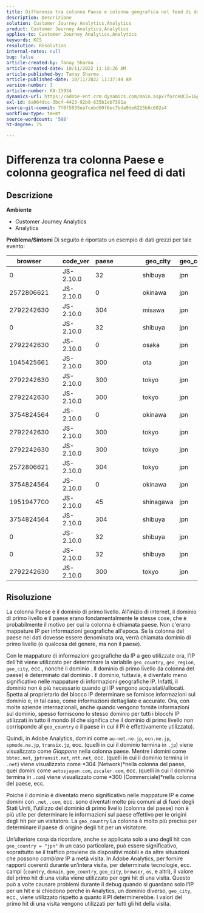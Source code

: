 ```yaml
---
title: Differenza tra colonna Paese e colonna geografica nel feed di dati
description: Descrizione
solution: Customer Journey Analytics,Analytics
product: Customer Journey Analytics,Analytics
applies-to: Customer Journey Analytics,Analytics
keywords: KCS
resolution: Resolution
internal-notes: null
bug: false
article-created-by: Tanay Sharma .
article-created-date: 10/11/2022 11:18:26 AM
article-published-by: Tanay Sharma .
article-published-date: 10/11/2022 11:37:44 AM
version-number: 3
article-number: KA-15934
dynamics-url: https://adobe-ent.crm.dynamics.com/main.aspx?forceUCI=1&pagetype=entityrecord&etn=knowledgearticle&id=49eac867-5649-ed11-bba2-0022480868ff
exl-id: 8a064dcc-3bcf-4423-92b9-635b1eb7391a
source-git-commit: 7f0f5035ea7cebd60f6ec7bda9de6225b6c602a4
workflow-type: tm+mt
source-wordcount: '588'
ht-degree: 7%

---
```


# Differenza tra colonna Paese e colonna geografica nel feed di dati

## Descrizione

<b>Ambiente</b>
- Customer Journey Analytics
- Analytics



<b>Problema/Sintomi</b>
Di seguito è riportato un esempio di dati grezzi per tale evento:


| browser |   | code_ver | paese |   |   |   | geo_city | geo_country |   |   |   |   |
| --- | --- | --- | --- | --- | --- | --- | --- | --- | --- | --- | --- | --- |
| 0 |   | JS-2.10.0 | 32 |   |   |   | shibuya | jpn |   |   |   |   |
| 2572806621 |   | JS-2.10.0 | 0 |   |   |   | okinawa | jpn |   |   |   |   |
| 2792242630 |   | JS-2.10.0 | 304 |   |   |   | misawa | jpn |   |   |   |   |
| 0 |   | JS-2.10.0 | 32 |   |   |   | shibuya | jpn |   |   |   |   |
| 2792242630 |   | JS-2.10.0 | 0 |   |   |   | osaka | jpn |   |   |   |   |
| 1045425661 |   | JS-2.10.0 | 300 |   |   |   | ota | jpn |   |   |   |   |
| 2792242630 |   | JS-2.10.0 | 300 |   |   |   | tokyo | jpn |   |   |   |   |
| 2792242630 |   | JS-2.10.0 | 300 |   |   |   | tokyo | jpn |   |   |   |   |
| 3754824564 |   | JS-2.10.0 | 0 |   |   |   | okinawa | jpn |   |   |   |   |
| 2792242630 |   | JS-2.10.0 | 300 |   |   |   | tokyo | jpn |   |   |   |   |
| 2792242630 |   | JS-2.10.0 | 300 |   |   |   | tokyo | jpn |   |   |   |   |
| 2572806621 |   | JS-2.10.0 | 304 |   |   |   | tokyo | jpn |   |   |   |   |
| 3754824564 |   | JS-2.10.0 | 0 |   |   |   | okinawa | jpn |   |   |   |   |
| 1951947700 |   | JS-2.10.0 | 45 |   |   |   | shinagawa | jpn |   |   |   |   |
| 3754824564 |   | JS-2.10.0 | 304 |   |   |   | shibuya | jpn |   |   |   |   |
| 0 |   | JS-2.10.0 | 32 |   |   |   | shibuya | jpn |   |   |   |   |
| 0 |   | JS-2.10.0 | 32 |   |   |   | shibuya | jpn |   |   |   |   |
| 2792242630 |   | JS-2.10.0 | 300 |   |   |   | tokyo | jpn |   |   |   |   |





## Risoluzione


La colonna Paese è il dominio di primo livello. All&#39;inizio di internet, il dominio di primo livello e il paese erano fondamentalmente le stesse cose, che è probabilmente il motivo per cui la colonna è chiamata paese. Non c&#39;erano mappature IP per informazioni geografiche all&#39;epoca. Se la colonna del paese nei dati dovesse essere denominata ora, verrà chiamata dominio di primo livello (o qualcosa del genere, ma non il paese).

Con le mappature di informazioni geografiche da IP a geo utilizzate ora, l’IP dell’hit viene utilizzato per determinare la variabile `geo_country`, `geo_region`, `geo_city`, ecc., nonché il dominio . Il dominio di primo livello (la colonna del paese) è determinato dal dominio . Il dominio, tuttavia, è diventato meno significativo nelle mappature di informazioni geografiche IP.
Infatti, il dominio non è più necessario quando gli IP vengono acquistati/allocati. Spetta al proprietario del blocco IP determinare se fornisce informazioni sul dominio e, in tal caso, come informazioni dettagliate e accurate. Ora, con molte aziende internazionali, anche quando vengono fornite informazioni sul dominio, spesso forniscono lo stesso dominio per tutti i blocchi IP utilizzati in tutto il mondo (il che significa che il dominio di primo livello non corrisponde al `geo_country` o il paese in cui il PI è effettivamente utilizzato).

Quindi, in Adobe Analytics, domini come `au-net.ne.jp`, `ocn.ne.jp`, `spmode.ne.jp`, `transix.jp`, ecc. (quelli in cui il dominio termina in `.jp`) viene visualizzato come *Giappone* nella colonna paese. Mentre i domini come `bbtec.net`, `jptransit.net`, `ntt.net`, ecc. (quelli in cui il dominio termina in `.net`) viene visualizzato come *304 (Network)*nella colonna del paese, quei domini come `aetosjapan.com`, `zscaler.com`, ecc. (quelli in cui il dominio termina in `.com`) viene visualizzato come *300 (Commerciale)*nella colonna del paese, ecc.

Poiché il dominio è diventato meno significativo nelle mappature IP e come domini con `.net`, `.com`, ecc. sono diventati molto più comuni al di fuori degli Stati Uniti, l’utilizzo del dominio di primo livello (colonna del paese) non è più utile per determinare le informazioni sul paese effettivo per le origini degli hit per un visitatore. La `geo_country` La colonna è molto più precisa per determinare il paese di origine degli hit per un visitatore.

Un’ulteriore cosa da ricordare, anche se applicata solo a uno degli hit con `geo_country = "jpn"` in un caso particolare, può essere significativo, soprattutto se il traffico proviene da dispositivi mobili e da altre situazioni che possono *cambiare* IP a metà visita. In Adobe Analytics, per fornire rapporti coerenti durante un’intera visita, per determinate tecnologie, ecc. campi (`country`, `domain`, `geo_country`, `geo_city`, `browser`, `os`, e altri), il valore del primo hit di una visita viene utilizzato per ogni hit di una visita. Questo può a volte causare problemi durante il debug quando si guardano solo l’IP per un hit e si chiedono perché in Analytics, un dominio diverso, `geo_city`, ecc., viene utilizzato rispetto a quanto il PI determinerebbe. I valori del primo hit di una visita vengono utilizzati per tutti gli hit della visita.
